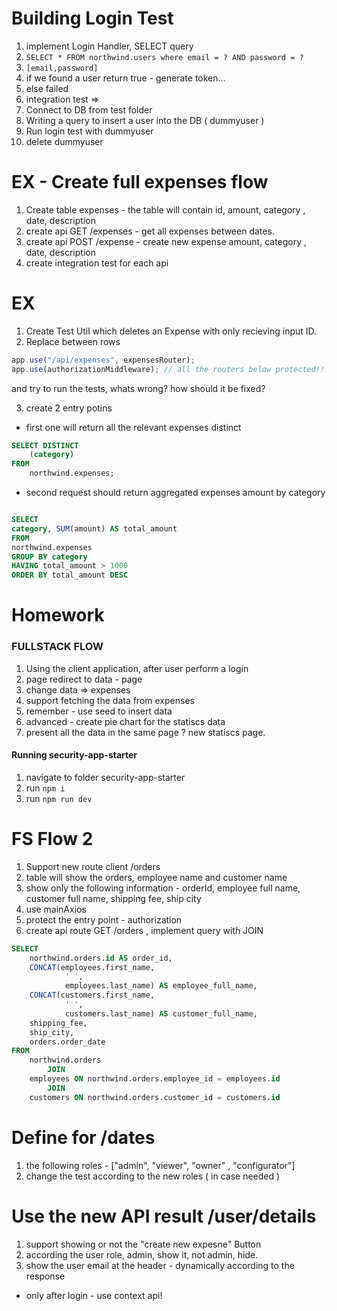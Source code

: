 # Building Login Test

1. implement Login Handler, SELECT query
2. `SELECT * FROM northwind.users where email = ? AND password = ?`
3. `[email,password]`
4. if we found a user return true - generate token...
5. else failed
6. integration test =>
7. Connect to DB from test folder
8. Writing a query to insert a user into the DB ( dummyuser )
9. Run login test with dummyuser
10. delete dummyuser

# EX - Create full expenses flow

1. Create table expenses - the table will contain id, amount, category , date, description
2. create api GET /expenses - get all expenses between dates.
3. create api POST /expense - create new expense amount, category , date, description
4. create integration test for each api

# EX

1. Create Test Util which deletes an Expense with only recieving input ID.
2. Replace between rows

```javascript
app.use("/api/expenses", expensesRouter);
app.use(authorizationMiddleware); // all the routers below protected!!!
```

and try to run the tests, whats wrong? how should it be fixed?

3. create 2 entry potins

- first one will return all the relevant expenses distinct

```sql
SELECT DISTINCT
    (category)
FROM
    northwind.expenses;
```

- second request should return aggregated expenses amount by category

```sql

SELECT
category, SUM(amount) AS total_amount
FROM
northwind.expenses
GROUP BY category
HAVING total_amount > 1000
ORDER BY total_amount DESC


```

# Homework

### FULLSTACK FLOW

1. Using the client application, after user perform a login
2. page redirect to data - page
3. change data => expenses
4. support fetching the data from expenses
5. remember - use seed to insert data
6. advanced - create pie chart for the statiscs data
7. present all the data in the same page ? new statiscs page.

#### Running security-app-starter

1. navigate to folder security-app-starter
2. run `npm i`
3. run `npm run dev`

# FS Flow 2

1. Support new route client /orders
2. table will show the orders, employee name and customer name
3. show only the following information - orderId, employee full name, customer full name, shipping fee, ship city
4. use mainAxios
5. protect the entry point - authorization
6. create api route GET /orders , implement query with JOIN

```sql
SELECT
    northwind.orders.id AS order_id,
    CONCAT(employees.first_name,
            ' ',
            employees.last_name) AS employee_full_name,
    CONCAT(customers.first_name,
            ' ',
            customers.last_name) AS customer_full_name,
    shipping_fee,
    ship_city,
    orders.order_date
FROM
    northwind.orders
        JOIN
    employees ON northwind.orders.employee_id = employees.id
        JOIN
    customers ON northwind.orders.customer_id = customers.id


```

# Define for /dates

1. the following roles - ["admin", "viewer", "owner" , "configurator"]
2. change the test according to the new roles ( in case needed )

# Use the new API result /user/details

1. support showing or not the "create new expesne" Button
2. according the user role, admin, show it, not admin, hide.
3. show the user email at the header - dynamically according to the response

- only after login - use context api!
